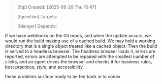 
>[!tip] Created: [2025-06-26 Thu 16:47]

>[!question] Targets: 

>[!danger] Depends: 

If we have webhooks on the Git repos, and when the update occurs, we would run the build making use of a cached build. We may hold a working directory that is a single object treated like a cached object. Then the build is served to a headless browser. The headless browser loads it, errors are reported, errors are attempted to be repaired with the smallest number of clicks, and an agent drives the browser and checks it for business rules, best practices, style, and accessibility. 

these problems surface ready to be fed back in to codex.